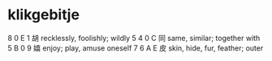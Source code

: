 # klikgebitje

8 0 E 1    胡 recklessly, foolishly; wildly
5 4 0 C    同 same, similar; together with
5 B 0 9    嬉 enjoy; play, amuse oneself
7 6 A E    皮 skin, hide, fur, feather; outer
